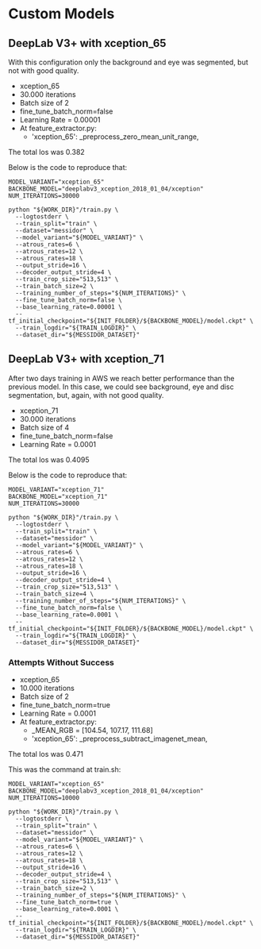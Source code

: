 # Custom Models

## DeepLab V3+ with xception_65

With this configuration only the background and eye was segmented, but not with good quality.

* xception_65
* 30.000 iterations
* Batch size of 2
* fine_tune_batch_norm=false
* Learning Rate = 0.00001
* At feature_extractor.py:
  * 'xception_65': \_preprocess_zero_mean_unit_range,

The total los was 0.382

Below is the code to reproduce that:

```
MODEL_VARIANT="xception_65"
BACKBONE_MODEL="deeplabv3_xception_2018_01_04/xception"
NUM_ITERATIONS=30000

python "${WORK_DIR}"/train.py \
  --logtostderr \
  --train_split="train" \
  --dataset="messidor" \
  --model_variant="${MODEL_VARIANT}" \
  --atrous_rates=6 \
  --atrous_rates=12 \
  --atrous_rates=18 \
  --output_stride=16 \
  --decoder_output_stride=4 \
  --train_crop_size="513,513" \
  --train_batch_size=2 \
  --training_number_of_steps="${NUM_ITERATIONS}" \
  --fine_tune_batch_norm=false \
  --base_learning_rate=0.00001 \
  --tf_initial_checkpoint="${INIT_FOLDER}/${BACKBONE_MODEL}/model.ckpt" \
  --train_logdir="${TRAIN_LOGDIR}" \
  --dataset_dir="${MESSIDOR_DATASET}"
```

## DeepLab V3+ with xception_71

After two days training in AWS we reach better performance than the previous model.
In this case, we could see background, eye and disc segmentation, but, again, with not good quality.

* xception_71
* 30.000 iterations
* Batch size of 4
* fine_tune_batch_norm=false
* Learning Rate = 0.0001

The total los was 0.4095

Below is the code to reproduce that:

```
MODEL_VARIANT="xception_71"
BACKBONE_MODEL="xception_71"
NUM_ITERATIONS=30000

python "${WORK_DIR}"/train.py \
  --logtostderr \
  --train_split="train" \
  --dataset="messidor" \
  --model_variant="${MODEL_VARIANT}" \
  --atrous_rates=6 \
  --atrous_rates=12 \
  --atrous_rates=18 \
  --output_stride=16 \
  --decoder_output_stride=4 \
  --train_crop_size="513,513" \
  --train_batch_size=4 \
  --training_number_of_steps="${NUM_ITERATIONS}" \
  --fine_tune_batch_norm=false \
  --base_learning_rate=0.0001 \
  --tf_initial_checkpoint="${INIT_FOLDER}/${BACKBONE_MODEL}/model.ckpt" \
  --train_logdir="${TRAIN_LOGDIR}" \
  --dataset_dir="${MESSIDOR_DATASET}"
```


### Attempts Without Success

* xception_65
* 10.000 iterations
* Batch size of 2
* fine_tune_batch_norm=true
* Learning Rate = 0.0001
* At feature_extractor.py:
  * \_MEAN_RGB = [104.54, 107.17, 111.68]
  * 'xception_65': \_preprocess_subtract_imagenet_mean,

The total los was 0.471


This was the command at train.sh:

```
MODEL_VARIANT="xception_65"
BACKBONE_MODEL="deeplabv3_xception_2018_01_04/xception"
NUM_ITERATIONS=10000

python "${WORK_DIR}"/train.py \
  --logtostderr \
  --train_split="train" \
  --dataset="messidor" \
  --model_variant="${MODEL_VARIANT}" \
  --atrous_rates=6 \
  --atrous_rates=12 \
  --atrous_rates=18 \
  --output_stride=16 \
  --decoder_output_stride=4 \
  --train_crop_size="513,513" \
  --train_batch_size=2 \
  --training_number_of_steps="${NUM_ITERATIONS}" \
  --fine_tune_batch_norm=true \
  --base_learning_rate=0.0001 \
  --tf_initial_checkpoint="${INIT_FOLDER}/${BACKBONE_MODEL}/model.ckpt" \
  --train_logdir="${TRAIN_LOGDIR}" \
  --dataset_dir="${MESSIDOR_DATASET}"

```
